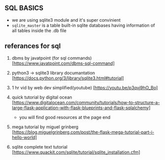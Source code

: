 ## SQL BASICS
- we are using sqlite3 module and it's super convinient
- `sqlite_master` is a table built-in sqlite databases having information of all tables inside the .db file


## referances for sql

1. dbms by javatpoint (for sql commands)
    [https://www.javatpoint.com/dbms-sql-command]

2. python3 -> sqlite3 library documantation
    [https://docs.python.org/3/library/sqlite3.html#tutorial]

3. 1 hr vid by web dev simplified(youtube)
    [https://youtu.be/p3qvj9hO_Bo]

4. quick tutorial by digital ocean
    [https://www.digitalocean.com/community/tutorials/how-to-structure-a-large-flask-application-with-flask-blueprints-and-flask-sqlalchemy]
    - you will find good resources at the page end

5. mega tutorial by miguel grinberg
    [https://blog.miguelgrinberg.com/post/the-flask-mega-tutorial-part-i-hello-world]
    
6. sqlite complete text tutorial
    [https://www.quackit.com/sqlite/tutorial/sqlite_installation.cfm]

